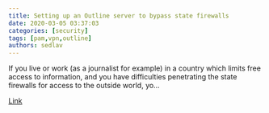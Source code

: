 ```yaml
---
title: Setting up an Outline server to bypass state firewalls 
date: 2020-03-05 03:37:03
categories: [security]
tags: [pam,vpn,outline]
authors: sedlav
---
```


If you live or work (as a journalist for example) in a country which limits free access to information, and you have difficulties penetrating the state firewalls for access to the outside world, yo…

[Link](https://alien.slackbook.org/blog/setting-up-an-outline-server-to-bypass-state-firewalls/)
